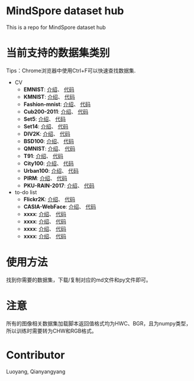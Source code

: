 # MindSpore dataset hub
This is a repo for MindSpore dataset hub

# 当前支持的数据集类别
Tips：Chrome浏览器中使用Ctrl+F可以快速查找数据集.

+ CV
  + **EMNIST**: [介绍](docs/emnist.md)、 [代码](./cv/emnist.py)
  + **KMNIST**: [介绍](docs/kmnist.md)、 [代码](./cv/kmnist.py)
  + **Fashion-mnist**: [介绍](docs/fashion-mnist.md)、 [代码](./cv/fashion-mnist.py)
  + **Cub200-2011**: [介绍](docs/cub200_2011.md)、 [代码](./cv/cub200_2011.py)
  + **Set5**: [介绍](docs/set5.md)、 [代码](./cv/set5.py)
  + **Set14**: [介绍](docs/set14.md)、 [代码](./cv/set14.py)
  + **DIV2K**: [介绍](docs/div2k.md)、 [代码](./cv/div2k.py)
  + **BSD100**: [介绍](./docs/bsd100.md)、 [代码](./cv/bsd100.py)
  + **QMNIST**: [介绍](./docs/qmnist.md)、 [代码](./cv/qmnist.py)
  + **T91**: [介绍](./docs/t91.md)、 [代码](./cv/t91.py)
  + **City100**: [介绍](./docs/city100.md)、 [代码](./cv/city100.py)
  + **Urban100**: [介绍](./docs/urban100.md)、 [代码](./cv/urban100.py)
  + **PIRM**: [介绍](./docs/pirm.md)、 [代码](./cv/pirm.py)
  + **PKU-RAIN-2017**: [介绍](./docs/raindata.md)、 [代码](./cv/raindata.py)
+ to-do list
  + **Flickr2K**: [介绍](./docs/flickr2k.md)、 [代码](./cv/flickr2k.py)
  + **CASIA-WebFace**: [介绍](./docs/webface.md)、 [代码](./cv/webface.py)
  + **xxxx**: [介绍](./docs/xxx.md)、 [代码](./cv/xxx.py)
  + **xxxx**: [介绍](./docs/xxx.md)、 [代码](./cv/xxx.py)
  + **xxxx**: [介绍](./docs/xxx.md)、 [代码](./cv/xxx.py)
  + **xxxx**: [介绍](./docs/xxx.md)、 [代码](./cv/xxx.py)
    
# 使用方法

找到你需要的数据集，下载/复制对应的md文件和py文件即可。

# 注意

所有的图像相关数据集加载脚本返回值格式均为HWC、BGR，且为numpy类型，所以训练时需要转为CHW和RGB格式。

# Contributor

Luoyang, Qianyangyang

